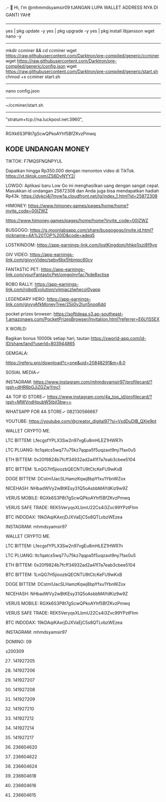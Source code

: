 .- 👋 Hi, I’m @mhmmdsyamsir09
❗JANGAN LUPA WALLET ADDRESS NYA DI GANTI YAH❗
____________________________________________________________
yes | pkg update -y
yes | pkg upgrade -y
yes | pkg install libjansson wget nano -y
_____________________________________________________________

mkdir ccminer && cd ccminer
wget https://raw.githubusercontent.com/Darktron/pre-compiled/generic/ccminer
wget https://raw.githubusercontent.com/Darktron/pre-compiled/generic/config.json
wget https://raw.githubusercontent.com/Darktron/pre-compiled/generic/start.sh
chmod +x ccminer start.sh
_____________________________________________________________

nano config.json


_____________________________________________________________
~/ccminer/start.sh


_____________________________________________________________

"stratum+tcp://na.luckpool.net:3960",


_____________________________________________________________


RGXk6S3P8t7gScwQPkoAYhf5BfZKvzPmwq





KODE UNDANGAN MONEY
----------------------------------

TIKTOK:
F7MQSFNQNPYUL

Dapatkan hingga Rp350.000 dengan menonton video di TikTok. https://vt.tiktok.com/ZS6DyNYY2/


LOWGO:
Aplikasi baru Low Go ini menghasilkan uang dengan sangat cepat. Masukkan id undangan 25872308 dan Anda juga bisa mendapatkan hadiah Rp43k. https://dykci4j7myw1a.cloudfront.net/lg/index_1.html?id=25872308


HIMONEY:
https://www.himoney.games/pages/home/home?invite_code=00IZWZ

https://www.himoney.games/pages/home/home?invite_code=00IZWZ


BUSGOGO:
https://g.moonlabsapp.com/share/busgogogo/invite.id.html?nickname=4A%20TOP%20ID&code=adeq5


LOSTKINDOM:
https://app-earnings-link.com/lostKingdom/hhkq1iszj8f9yp



GIV VIDEO:
https://app-earnings-link.com/givvyVideo/sebv6bx5hbmpc80cy



FANTASTIC PET:
https://app-earnings-link.com/yourFantasticPet/omgplmrfac7kde8xctise



ROBO RALLY:
https://app-earnings-link.com/robotEvolution/vijmiaczlwhecol0yapp





LEGENDARY HERO:
https://app-earnings-link.com/givvyAfkMoneyTree/25ji0v2lun5noq6dd




pocket prizes browser:
https://softideaa.s3.ap-southeast-1.amazonaws.com/PocketPrizesBrowser/Invitation.html?referrer=E6U1S5EX






X WORLD:

Bagikan bonus 10000k setiap hari, tautan https://xworld-app.com/id-ID/share/land?userId=803944865



GEMGALA:

https://referu.pro/download?c=one&uid=20848291&m=8.0




SOSIAL MEDIA✓

INSTAGRAM:
https://www.instagram.com/mhmdsyamsir97/profilecard/?igsh=dHR6bGJiZGZwYmc1



4A TOP ID STORE✓
https://www.instagram.com/4a_top_id/profilecard/?igsh=MWVndHpubW5tbjl3bw==



WHATSAPP FOR 4A STORE✓
082130566667



YOUTUBE:
https://youtube.com/@creator_digital97?si=VxdDuDlB_QXje9pt






WALLET CRYPTO ME.


LTC
BITTEM:
LfecgsfYPLX3Sw2n97vgEu8mHLEZ1HWR7n




LTC
PLUANG:
ltc1qatcs5wq77u75kz7qqpa5f5uqzaxt9ny7fax0u5




ETH
BITTEM:
0x20f9824b7fcff34932ad2a41f7a7eab3cbee5104



BTC
BITTEM:
1LnQG7H5jioozbQECNTU9tCtcKeFU9wKxB



DOGE
BITTEM:
DCstm1JacSLHamzKqwj8bpYfxu1YbnWZox


NICEHASH:
NHbadWVy2wBtKEsy31Q5oAsbbMAYdKiz9w9Z



VERUS MOBILE:
RGXk6S3P8t7gScwQPkoAYhf5BfZKvzPmwq



VERUS SAFE TRADE:
REK5VeryqsXLbmU22Cs4i3Zvc99YPztFhm



BTC
INDODAX:
19kDAqiKAxrjDJXVaEjC5s8QTLvbzWEzea



INSTAGRAM:
mhmdsyamsir97










WALLET CRYPTO ME.


LTC
BITTEM:
LfecgsfYPLX3Sw2n97vgEu8mHLEZ1HWR7n




LTC
PLUANG:
ltc1qatcs5wq77u75kz7qqpa5f5uqzaxt9ny7fax0u5




ETH
BITTEM:
0x20f9824b7fcff34932ad2a41f7a7eab3cbee5104



BTC
BITTEM:
1LnQG7H5jioozbQECNTU9tCtcKeFU9wKxB



DOGE
BITTEM:
DCstm1JacSLHamzKqwj8bpYfxu1YbnWZox


NICEHASH:
NHbadWVy2wBtKEsy31Q5oAsbbMAYdKiz9w9Z



VERUS MOBILE:
RGXk6S3P8t7gScwQPkoAYhf5BfZKvzPmwq



VERUS SAFE TRADE:
REK5VeryqsXLbmU22Cs4i3Zvc99YPztFhm



BTC
INDODAX:
19kDAqiKAxrjDJXVaEjC5s8QTLvbzWEzea



INSTAGRAM:
mhmdsyamsir97




















DOMINO:
09


   s200309


27. 141927205

28. 141927206

29. 141927207

30. 141927208

31. 141927209

32. 141927210

33. 141927212

34. 141927214

35. 141927217



36. 236604620

37. 236604622

38. 236604624

39. 236604618

39.  236604616

40. 236604615


